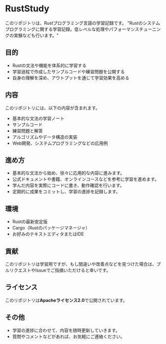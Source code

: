 # RustStudy

このリポジトリは、Rustプログラミング言語の学習記録です。
"Rustのシステムプログラミングに関する学習記録。低レベルな処理やパフォーマンスチューニングの実験なども行います。"


## 目的

* Rustの文法や機能を体系的に学習する
* 学習過程で作成したサンプルコードや練習問題を公開する
* 自身の理解を深め、アウトプットを通じて学習効果を高める

## 内容

このリポジトリには、以下の内容が含まれます。

* 基本的な文法の学習ノート
* サンプルコード
* 練習問題と解答
* アルゴリズムやデータ構造の実装
* Web開発、システムプログラミングなどの応用例

## 進め方

* 基本的な文法から始め、徐々に応用的な内容に進みます。
* 公式ドキュメントや書籍、オンラインコースなどを参考に学習を進めます。
* 学んだ内容を実際にコードに書き、動作確認を行います。
* 定期的に成果をコミットし、学習の進捗を記録します。

## 環境

* Rustの最新安定版
* Cargo（Rustのパッケージマネージャ）
* お好みのテキストエディタまたはIDE

## 貢献

このリポジトリは学習用ですが、もし間違いや改善点などを見つけた場合は、プルリクエストやIssueでご指摘いただけると幸いです。

## ライセンス

このリポジトリは**Apacheライセンス2.0**で公開されています。

## その他

* 学習の進捗に合わせて、内容を随時更新していきます。
* 質問やコメントなどがあれば、お気軽にご連絡ください。
